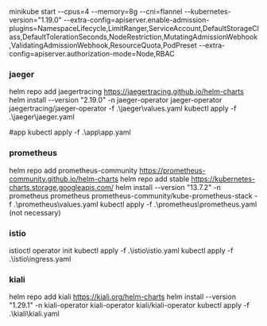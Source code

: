 minikube start --cpus=4 --memory=8g --cni=flannel --kubernetes-version="1.19.0" --extra-config=apiserver.enable-admission-plugins=NamespaceLifecycle,LimitRanger,ServiceAccount,DefaultStorageClass,DefaultTolerationSeconds,NodeRestriction,MutatingAdmissionWebhook,ValidatingAdmissionWebhook,ResourceQuota,PodPreset --extra-config=apiserver.authorization-mode=Node,RBAC

### jaeger
helm repo add jaegertracing https://jaegertracing.github.io/helm-charts
helm install --version "2.19.0" -n jaeger-operator jaeger-operator jaegertracing/jaeger-operator  -f .\jaeger\values.yaml
kubectl apply -f .\jaeger\jaeger.yaml

#app
kubectl apply -f .\app\app.yaml

### prometheus
helm repo add prometheus-community https://prometheus-community.github.io/helm-charts
helm repo add stable https://kubernetes-charts.storage.googleapis.com/
helm install --version "13.7.2" -n prometheus prometheus prometheus-community/kube-prometheus-stack -f .\prometheus\values.yaml 
kubectl apply -f .\prometheus\prometheus.yaml (not necessary)

### istio
istioctl operator init
kubectl apply -f .\istio\istio.yaml
kubectl apply -f .\istio\ingress.yaml

### kiali
helm repo add kiali https://kiali.org/helm-charts
helm install --version "1.29.1" -n kiali-operator kiali-operator kiali/kiali-operator
kubectl apply -f .\kiali\kiali.yaml


